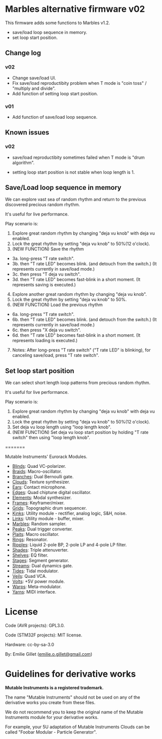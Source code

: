 # Marbles alternative firmware v02

This firmware adds some functions to Marbles v1.2.

- save/load loop sequence in memory.
- set loop start position.

## Change log

### v02

- Change save/load UI.
- Fix save/load reproductibity problem when T mode is "coin toss" / "multiply and divide".
- Add function of setting loop start position.

### v01

- Add function of save/load loop sequence.

## Known issues

### v02

- save/load reproductibity sometimes failed when T mode is "drum algorithm".

- setting loop start position is not stable when loop length is 1.

## Save/Load loop sequence in memory

We can explore vast sea of random rhythm and return to the previous discovered precious random rhythm.

It's useful for live performance.

Play scenario is:

1. Explore great random rhythm by changing "deja vu knob" with deja vu enabled.
2. Lock the great rhythm by setting "deja vu knob" to 50%(12 o'clock).
3. (NEW FUNCTION) Save the rhythm
  - 3a. long-press "T rate switch".
  - 3b. then "T rate LED" becomes blink. (and detouch from the switch.) (It represents currently in save/load mode.)
  - 3c. then press "T deja vu switch".
  - 3d. then "T rate LED" becomes fast-blink in a short moment. (It represents saving is executed.)
4. Explore another great random rhythm by changing "deja vu knob".
5. Lock the great rhythm by setting "deja vu knob" to 50%.
6. (NEW FUNCTION) Load the previous rhythm
  - 6a. long-press "T rate switch".
  - 6b. then "T rate LED" becomes blink. (and detouch from the switch.) (It represents currently in save/load mode.)
  - 6c. then press "X deja vu switch".
  - 6d. then "T rate LED" becomes fast-blink in a short moment. (It represents loading is executed.)

7. Notes: After long-press "T rate switch" ("T rate LED" is blinking), for canceling save/load, press "T rate switch".

## Set loop start position

We can select short length loop patterns from precious random rhythm.

It's useful for live performance.

Play scenario is:

1. Explore great random rhythm by changing "deja vu knob" with deja vu enabled.
2. Lock the great rhythm by setting "deja vu knob" to 50%(12 o'clock).
3. Set deja vu loop length using "loop length knob".
4. (NEW FUNCTION) Set deja vu loop start position by holding "T rate switch" then using "loop length knob".

=======

Mutable Instruments' Eurorack Modules.

* [Blinds](http://mutable-instruments.net/modules/blinds): Quad VC-polarizer.
* [Braids](http://mutable-instruments.net/modules/braids): Macro-oscillator.
* [Branches](http://mutable-instruments.net/modules/branches): Dual Bernoulli gate.
* [Clouds](http://mutable-instruments.net/modules/clouds): Texture synthesizer.
* [Ears](http://mutable-instruments.net/modules/ears): Contact microphone.
* [Edges](http://mutable-instruments.net/modules/edges): Quad chiptune digital oscillator.
* [Elements](http://mutable-instruments.net/modules/elements): Modal synthesizer.
* [Frames](http://mutable-instruments.net/modules/frames): Keyframer/mixer.
* [Grids](http://mutable-instruments.net/modules/grids): Topographic drum sequencer.
* [Kinks](http://mutable-instruments.net/modules/kinks): Utility module - rectifier, analog logic, S&H, noise.
* [Links](http://mutable-instruments.net/modules/links): Utility module - buffer, mixer.
* [Marbles](http://mutable-instruments.net/modules/marbles): Random sampler.
* [Peaks](http://mutable-instruments.net/modules/peaks): Dual trigger converter.
* [Plaits](http://mutable-instruments.net/modules/plaits): Macro oscillator.
* [Rings](http://mutable-instruments.net/modules/rings): Resonator.
* [Ripples](http://mutable-instruments.net/modules/ripples): Liquid 2-pole BP, 2-pole LP and 4-pole LP filter.
* [Shades](http://mutable-instruments.net/modules/shades): Triple attenuverter.
* [Shelves](http://mutable-instruments.net/modules/shelves): EQ filter.
* [Stages](http://mutable-instruments.net/modules/stages): Segment generator.
* [Streams](http://mutable-instruments.net/modules/streams): Dual dynamics gate.
* [Tides](http://mutable-instruments.net/modules/tides): Tidal modulator.
* [Veils](http://mutable-instruments.net/modules/veils): Quad VCA.
* [Volts](http://mutable-instruments.net/modules/volts): +5V power module.
* [Warps](http://mutable-instruments.net/modules/warps): Meta-modulator.
* [Yarns](http://mutable-instruments.net/modules/yarns): MIDI interface.

License
=======

Code (AVR projects): GPL3.0.

Code (STM32F projects): MIT license.

Hardware: cc-by-sa-3.0

By: Emilie Gillet (emilie.o.gillet@gmail.com)

Guidelines for derivative works
===============================

**Mutable Instruments is a registered trademark.**

The name "Mutable Instruments" should not be used on any of the derivative works you create from these files.

We do not recommend you to keep the original name of the Mutable Instruments module for your derivative works.

For example, your 5U adaptation of Mutable Instruments Clouds can be called "Foobar Modular - Particle Generator".
